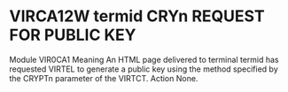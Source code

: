 # VIRCA12W termid CRYn REQUEST FOR PUBLIC KEY
Module
    VIR0CA1
Meaning
    An HTML page delivered to terminal termid has requested VIRTEL to generate a public key using the method specified by the CRYPTn parameter of the VIRTCT.
Action
    None.
